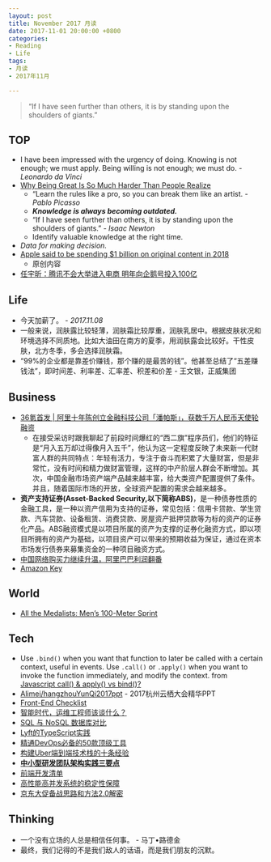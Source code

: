 ```yaml
---
layout: post
title: November 2017 月读
date: 2017-11-01 20:00:00 +0800
categories:
- Reading
- Life
tags:
- 月读
- 2017年11月

---
```


<blockquote class="blockquote-center">
<p>“If I have seen further than others, it is by standing upon the shoulders of giants.”</p>
</blockquote>

## TOP

- I have been impressed with the urgency of doing. Knowing is not enough; we must apply. Being willing is not enough; we must do. *-Leonardo da Vinci*
- [Why Being Great Is So Much Harder Than People Realize](https://medium.com/the-mission/why-being-great-is-so-much-harder-than-people-realize-c91616b18bc9)
	- “Learn the rules like a pro, so you can break them like an artist. *- Pablo Picasso*
	- ***Knowledge is always becoming outdated.***
	- “If I have seen further than others, it is by standing upon the shoulders of giants.” *-  Isaac Newton*
	- Identify valuable knowledge at the right time.
- *Data for making decision.*
- [Apple said to be spending $1 billion on original content in 2018](https://techcrunch.com/2017/08/16/apple-said-to-be-spending-1-billion-on-original-content-in-2018/)
	- 原创内容
- [任宇昕：腾讯不会大举进入电商 明年向企鹅号投入100亿](http://www.sohu.com/a/203039823_115565)

## Life

- 今天加薪了。 - *2017.11.08*
- 一般来说，润肤露比较轻薄，润肤霜比较厚重，润肤乳居中。根据皮肤状况和环境选择不同质地。比如大油田在南方的夏季，用润肤露会比较好。干性皮肤，北方冬季，多会选择润肤霜。
- “99%的企业都是靠差价赚钱，那个赚的是最苦的钱”。他甚至总结了“五差赚钱法”，即时间差、利率差、汇率差、积差和价差 - 王文银，正威集团


## Business

- [36氪首发 | 阿里十年陈创立金融科技公司「潘帕斯」，获数千万人民币天使轮融资](http://36kr.com/p/5099959.html)
	- 在接受采访时跟我聊起了前段时间爆红的“西二旗”程序员们，他们的特征是“月入五万却过得像月入五千”，他认为这一定程度反映了未来新一代财富人群的共同特点：年轻有活力，专注于奋斗而积累了大量财富，但是非常忙，没有时间和精力做财富管理，这样的中产阶层人群会不断增加。其次，中国金融市场资产端产品越来越丰富，给大类资产配置提供了条件。并且，随着国际市场的开放，全球资产配置的需求会越来越多。
- **资产支持证券(Asset-Backed Security,以下简称ABS)**，是一种债券性质的金融工具，是一种以资产信用为支持的证券，常见包括：信用卡贷款、学生贷款、汽车贷款、设备租赁、消费贷款、房屋资产抵押贷款等为标的资产的证券化产品。ABS融资模式是以项目所属的资产为支撑的证券化融资方式，即以项目所拥有的资产为基础，以项目资产可以带来的预期收益为保证，通过在资本市场发行债券来募集资金的一种项目融资方式。
- [中国网络购买力继续升温，阿里巴巴利润翻番](https://cn.nytimes.com/business/20171103/alibaba-earnings/)
- [Amazon Key](https://www.amazon.com/b?&node=17285120011)

## World

- [All the Medalists: Men’s 100-Meter Sprint](http://www.nytimes.com/interactive/2012/08/05/sports/olympics/the-100-meter-dash-one-race-every-medalist-ever.html)

## Tech

- Use `.bind()` when you want that function to later be called with a certain context, useful in events. Use `.call()` or `.apply()` when you want to invoke the function immediately, and modify the context. from [Javascript call() & apply() vs bind()?](https://stackoverflow.com/questions/15455009/javascript-call-apply-vs-bind)
- [Alimei/hangzhouYunQi2017ppt](https://github.com/Alimei/hangzhouYunQi2017ppt) - 2017杭州云栖大会精华PPT
- [Front-End Checklist](https://github.com/thedaviddias/Front-End-Checklist)
- [智能时代，运维工程师该谈什么？](https://mp.weixin.qq.com/s?__biz=MzIzNjUxMzk2NQ==&mid=2247485869&idx=1&sn=18b268912d1a9379c73815bec89798c7)
- [SQL 与 NoSQL 数据库对比](https://aws.amazon.com/cn/nosql/)
- [Lyft的TypeScript实践](http://www.infoq.com/cn/news/2017/10/TypeScript-practice-Lyft)
- [精通DevOps必备的50款顶级工具](https://mp.weixin.qq.com/s?__biz=MzIzNjUxMzk2NQ==&mid=2247485863&idx=1&sn=176f93a62583372e401dd2720d79e11d&chksm=e8d7f665dfa07f73bdeb57dd954f875a267d0b3afefa0afcf62d1d6d6d87020c7915b044327e&scene=27#wechat_redirect)
- [构建Uber端到端技术栈的十条经验](http://www.infoq.com/cn/news/2017/10/building-uber-tech-stack-10-tips)
- [**中小型研发团队架构实践三要点**](https://mp.weixin.qq.com/s?__biz=MzIwMzg1ODcwMw==&mid=2247486905&idx=1&sn=e562243e2ba9330ac70f6546cf7da222)
- [前端开发清单](https://github.com/JohnsenZhou/Front-End-Checklist)
- [高性能高并发系统的稳定性保障](https://juejin.im/entry/585a50feac502e00671121e1)
- [京东大促备战思路和方法2.0解密](https://mp.weixin.qq.com/s?__biz=MzIwODA4NjMwNA==&mid=2652898119&idx=1&sn=07d8ed6395a035018bd8fadbbc93ee59)


## Thinking

- 一个没有立场的人总是相信任何事。 - 马丁•路德金
- 最终，我们记得的不是我们敌人的话语，而是我们朋友的沉默。